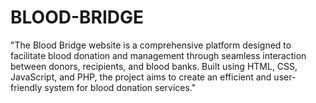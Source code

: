 # BLOOD-BRIDGE
"The Blood Bridge website is a comprehensive platform designed to facilitate blood donation and management through seamless interaction between donors, recipients, and blood banks. Built using HTML, CSS, JavaScript, and PHP, the project aims to create an efficient and user-friendly system for blood donation services."
